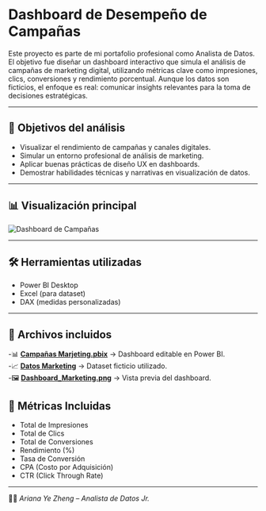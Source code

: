 # Dashboard de Desempeño de Campañas

Este proyecto es parte de mi portafolio profesional como Analista de Datos. El objetivo fue diseñar un dashboard interactivo que simula el análisis de campañas de marketing digital, utilizando métricas clave como impresiones, clics, conversiones y rendimiento porcentual. Aunque los datos son ficticios, el enfoque es real: comunicar insights relevantes para la toma de decisiones estratégicas.

---

## 📌 Objetivos del análisis
- Visualizar el rendimiento de campañas y canales digitales.
- Simular un entorno profesional de análisis de marketing.
- Aplicar buenas prácticas de diseño UX en dashboards.
- Demostrar habilidades técnicas y narrativas en visualización de datos.


---

## 📊 Visualización principal
![Dashboard de Campañas](/Desempeño%20Campañas/Dashboard_DesempeñoCampañas.png)

---

## 🛠️ Herramientas utilizadas
- Power BI Desktop
- Excel (para dataset)
- DAX (medidas personalizadas)

---

## 📂 Archivos incluidos
-📊 **[Campañas Marjeting.pbix](Campañas%20Marketing.pbix)** → Dashboard editable en Power BI.  
-📈 **[Datos Marketing](datos_marketing_ficticios.xlsx)** → Dataset ficticio utilizado.  
-🖼️ **[Dashboard_Marketing.png](/Dashboard_DesempeñoCampañas.png)** → Vista previa del dashboard.

## 📌 Métricas Incluidas
- Total de Impresiones
- Total de Clics  
- Total de Conversiones  
- Rendimiento (%)  
- Tasa de Conversión  
- CPA (Costo por Adquisición)  
- CTR (Click Through Rate)

---

👩‍💻 *Ariana Ye Zheng – Analista de Datos Jr.*
